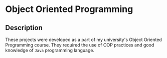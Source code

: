 # Object Oriented Programming

## Description

These projects were developed as a part of my university's Object Oriented Programming course. They required the use of OOP practices and good knowledge of `Java` programming language.

